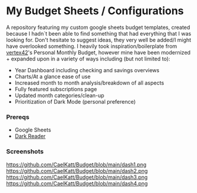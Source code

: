 # My Budget Sheets / Configurations 
A repository featuring my custom google sheets budget templates, created because I hadn`t been able to find something that had everything that I was looking for. Don't hesitate to suggest ideas, they very well be added/I might have overlooked something. I heavily took inspiration/boilerplate from [vertex42](https://www.vertex42.com/ExcelTemplates/personal-monthly-budget.html)'s Personal Monthly Budget, however mine have been modernized + expanded upon in a variety of ways including (but not limited to): 

- Year Dashboard including checking and savings overviews
- Charts/At a glance ease of use
- Increased month to month analysis/breakdown of all aspects
- Fully featured subscriptions page
- Updated month categories/clean-up
- Prioritization of Dark Mode (personal preference)

### Prereqs
- Google Sheets
- [Dark Reader](https://darkreader.org/)

### Screenshots

https://github.com/CaelKatt/Budget/blob/main/dash1.png
https://github.com/CaelKatt/Budget/blob/main/dash2.png
https://github.com/CaelKatt/Budget/blob/main/dash3.png
https://github.com/CaelKatt/Budget/blob/main/dash4.png
